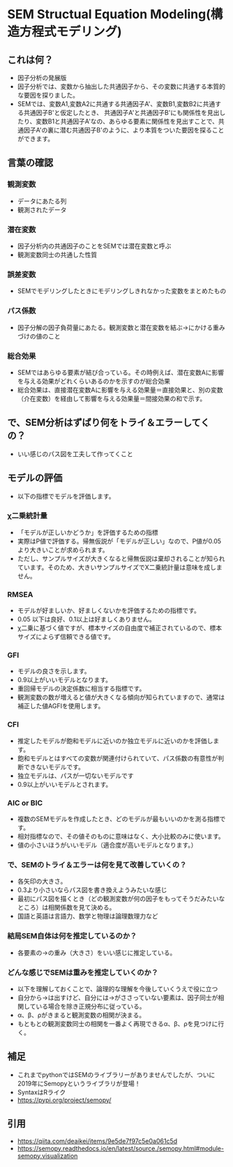 # SEM Structual Equation Modeling(構造方程式モデリング)

## これは何？
- 因子分析の発展版
- 因子分析では、変数から抽出した共通因子から、その変数に共通する本質的な要因を探りました。
- SEMでは、変数A1,変数A2に共通する共通因子A'、変数B1,変数B2に共通する共通因子B'と仮定したとき、
共通因子A'と共通因子B'にも関係性を見出したり、変数B1と共通因子A'なの、あらゆる要素に関係性を見出すことで、共通因子A'の裏に潜む共通因子B'のように、より本質をついた要因を探ることができます。

## 言葉の確認
### 観測変数
- データにあたる列
- 観測されたデータ

### 潜在変数
- 因子分析内の共通因子のことをSEMでは潜在変数と呼ぶ
- 観測変数同士の共通した性質

### 誤差変数
- SEMでモデリングしたときにモデリングしきれなかった変数をまとめたもの

### パス係数
- 因子分解の因子負荷量にあたる。観測変数と潜在変数を結ぶ→にかける重みづけの値のこと

### 総合効果
- SEMではあらゆる要素が結び合っている。その時例えば、潜在変数Aに影響を与える効果がどれくらいあるのかを示すのが総合効果
- 総合効果は、直接潜在変数Aに影響を与える効果量＝直接効果と、別の変数（介在変数）を経由して影響を与える効果量＝間接効果の和で示す。

## で、SEM分析はずばり何をトライ＆エラーしてくの？
- いい感じのパス図を工夫して作ってくこと

## モデルの評価
- 以下の指標でモデルを評価します。

### χ二乗統計量
- 「モデルが正しいかどうか」を評価するための指標
- 実際はP値で評価する。帰無仮説が「モデルが正しい」なので、P値が0.05より大きいことが求められます。
- ただし、サンプルサイズが大きくなると帰無仮説は棄却されることが知られています。そのため、大きいサンプルサイズでX二乗統計量は意味を成しません。

### RMSEA
- モデルが好ましいか、好ましくないかを評価するための指標です。
- 0.05 以下は良好、0.1以上は好ましくありません。
- χ二乗に基づく値ですが、標本サイズの自由度で補正されているので、標本サイズによらず信頼できる値です。

### GFI
- モデルの良さを示します。
- 0.9以上がいいモデルとなります。
- 重回帰モデルの決定係数に相当する指標です。
- 観測変数の数が増えると値が大きくなる傾向が知られていますので、通常は補正した値AGFIを使用します。

### CFI
- 推定したモデルが飽和モデルに近いのか独立モデルに近いのかを評価します。
- 飽和モデルとはすべての変数が関連付けられていて、パス係数の有意性が判断できないモデルです。
- 独立モデルは、パスが一切ないモデルです
- 0.9以上がいいモデルとされます。

### AIC or BIC
- 複数のSEMモデルを作成したとき、どのモデルが最もいいのかを測る指標です。
- 相対指標なので、その値そのものに意味はなく、大小比較のみに使います。
- 値の小さいほうがいいモデル（適合度が高いモデルとなります。）


### で、SEMのトライ＆エラーは何を見て改善していくの？
- 各矢印の大きさ。
- 0.3より小さいならパス図を書き換えようみたいな感じ
- 最初にパス図を描くとき（どの観測変数が何の因子をもってそうだみたいなところ）は相関係数を見て決める。
- 国語と英語は言語力、数学と物理は論理数理力など

### 結局SEM自体は何を推定しているのか？
- 各要素の→の重み（大きさ）をいい感じに推定している。

### どんな感じでSEMは重みを推定していくのか？
- 以下を理解しておくことで、論理的な理解を今後していくうえで役に立つ
- 自分から→は出すけど、自分には→がささっていない要素は、因子同士が相関している場合を除き正規分布に従っている。
- α、β、ρがきまると観測変数の相関が決まる。
- もともとの観測変数同士の相関を一番よく再現できるα、β、ρを見つけに行く。

## 補足
- これまでpythonではSEMのライブラリーがありませんでしたが、ついに2019年にSemopyというライブラリが登場！
- SyntaxはRライク
- https://pypi.org/project/semopy/

## 引用
- https://qiita.com/deaikei/items/9e5de7f97c5e0a061c5d
- https://semopy.readthedocs.io/en/latest/source./semopy.html#module-semopy.visualization